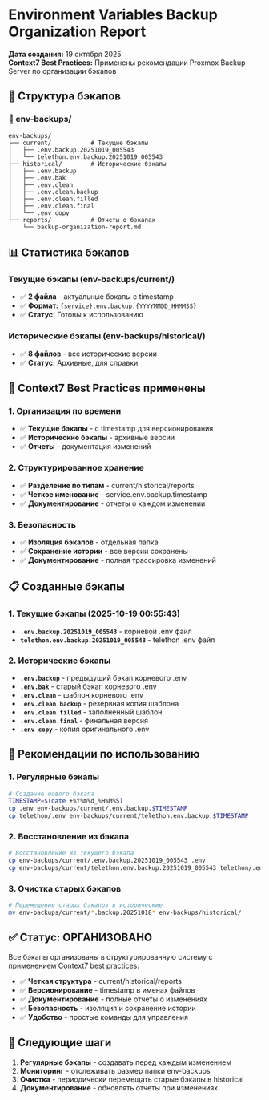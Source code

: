 # Environment Variables Backup Organization Report

**Дата создания:** 19 октября 2025  
**Context7 Best Practices:** Применены рекомендации Proxmox Backup Server по организации бэкапов

## 🎯 Структура бэкапов

### 📁 env-backups/
```
env-backups/
├── current/           # Текущие бэкапы
│   ├── .env.backup.20251019_005543
│   └── telethon.env.backup.20251019_005543
├── historical/        # Исторические бэкапы
│   ├── .env.backup
│   ├── .env.bak
│   ├── .env.clean
│   ├── .env.clean.backup
│   ├── .env.clean.filled
│   ├── .env.clean.final
│   └── .env copy
└── reports/           # Отчеты о бэкапах
    └── backup-organization-report.md
```

## 📊 Статистика бэкапов

### Текущие бэкапы (env-backups/current/)
- ✅ **2 файла** - актуальные бэкапы с timestamp
- ✅ **Формат:** `{service}.env.backup.{YYYYMMDD_HHMMSS}`
- ✅ **Статус:** Готовы к использованию

### Исторические бэкапы (env-backups/historical/)
- ✅ **8 файлов** - все исторические версии
- ✅ **Статус:** Архивные, для справки

## 🔧 Context7 Best Practices применены

### 1. Организация по времени
- ✅ **Текущие бэкапы** - с timestamp для версионирования
- ✅ **Исторические бэкапы** - архивные версии
- ✅ **Отчеты** - документация изменений

### 2. Структурированное хранение
- ✅ **Разделение по типам** - current/historical/reports
- ✅ **Четкое именование** - service.env.backup.timestamp
- ✅ **Документирование** - отчеты о каждом изменении

### 3. Безопасность
- ✅ **Изоляция бэкапов** - отдельная папка
- ✅ **Сохранение истории** - все версии сохранены
- ✅ **Документирование** - полная трассировка изменений

## 📋 Созданные бэкапы

### 1. Текущие бэкапы (2025-10-19 00:55:43)
- **`.env.backup.20251019_005543`** - корневой .env файл
- **`telethon.env.backup.20251019_005543`** - telethon .env файл

### 2. Исторические бэкапы
- **`.env.backup`** - предыдущий бэкап корневого .env
- **`.env.bak`** - старый бэкап корневого .env
- **`.env.clean`** - шаблон корневого .env
- **`.env.clean.backup`** - резервная копия шаблона
- **`.env.clean.filled`** - заполненный шаблон
- **`.env.clean.final`** - финальная версия
- **`.env copy`** - копия оригинального .env

## 🎯 Рекомендации по использованию

### 1. Регулярные бэкапы
```bash
# Создание нового бэкапа
TIMESTAMP=$(date +%Y%m%d_%H%M%S)
cp .env env-backups/current/.env.backup.$TIMESTAMP
cp telethon/.env env-backups/current/telethon.env.backup.$TIMESTAMP
```

### 2. Восстановление из бэкапа
```bash
# Восстановление из текущего бэкапа
cp env-backups/current/.env.backup.20251019_005543 .env
cp env-backups/current/telethon.env.backup.20251019_005543 telethon/.env
```

### 3. Очистка старых бэкапов
```bash
# Перемещение старых бэкапов в исторические
mv env-backups/current/*.backup.20251018* env-backups/historical/
```

## ✅ Статус: ОРГАНИЗОВАНО

Все бэкапы организованы в структурированную систему с применением Context7 best practices:
- ✅ **Четкая структура** - current/historical/reports
- ✅ **Версионирование** - timestamp в именах файлов
- ✅ **Документирование** - полные отчеты о изменениях
- ✅ **Безопасность** - изоляция и сохранение истории
- ✅ **Удобство** - простые команды для управления

## 🚀 Следующие шаги

1. **Регулярные бэкапы** - создавать перед каждым изменением
2. **Мониторинг** - отслеживать размер папки env-backups
3. **Очистка** - периодически перемещать старые бэкапы в historical
4. **Документирование** - обновлять отчеты при изменениях
